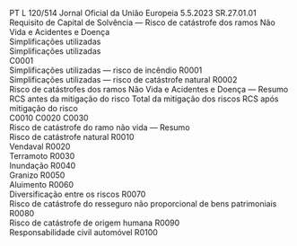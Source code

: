 PT  L 120/514 Jornal Oficial da União Europeia 5.5.2023
 SR.27.01.01  
Requisito de Capital de Solvência — Risco de catástrofe dos ramos Não Vida e Acidentes e Doença  
Simplificações utilizadas  
Simplificações utilizadas  
C0001  
Simplificações utilizadas — risco de incêndio  R0001  
Simplificações utilizadas — risco de catástrofe natural  R0002  
Risco de catástrofes dos ramos Não Vida e Acidentes e Doença — Resumo  RCS antes da mitigação 
do risco  Total da mitigação dos 
riscos  RCS após mitigação do 
risco  
C0010  C0020  C0030  
Risco de catástrofe do ramo não vida — Resumo  
Risco de catástrofe natural  R0010  
Vendaval  R0020  
Terramoto  R0030  
Inundação  R0040  
Granizo  R0050  
Aluimento  R0060  
Diversificação entre os riscos  R0070  
Risco de catástrofe do resseguro não proporcional de bens patrimoniais  R0080  
Risco de catástrofe de origem humana  R0090  
Responsabilidade civil automóvel  R0100